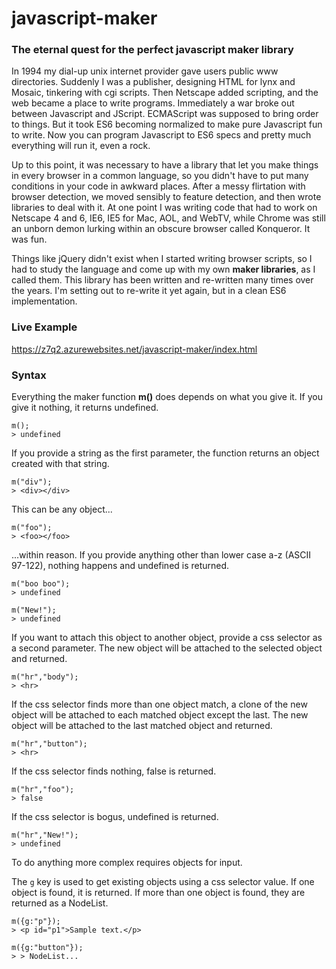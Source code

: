# javascript-maker

### The eternal quest for the perfect javascript maker library

In 1994 my dial-up unix internet provider gave users public www directories. 
Suddenly I was a publisher, designing HTML for lynx and Mosaic, tinkering with cgi scripts.
Then Netscape added scripting, and the web became a place to write programs.
Immediately a war broke out between Javascript and JScript.
ECMAScript was supposed to bring order to things.
But it took ES6 becoming normalized to make pure Javascript fun to write.
Now you can program Javascript to ES6 specs and pretty much everything will run it, even a rock.

Up to this point, it was necessary to have a library that let you make things in every browser in a common language,
so you didn't have to put many conditions in your code in awkward places.
After a messy flirtation with browser detection, we moved sensibly to feature detection, and then wrote libraries to deal with it.
At one point I was writing code that had to work on Netscape 4 and 6, IE6, IE5 for Mac, AOL, and WebTV, while Chrome was still an unborn demon lurking within an obscure browser called Konqueror. It was fun.

Things like jQuery didn't exist when I started writing browser scripts, 
so I had to study the language and come up with my own **maker libraries**, as I called them.
This library has been written and re-written many times over the years. 
I'm setting out to re-write it yet again, but in a clean ES6 implementation.

### Live Example

<a href="https://z7q2.azurewebsites.net/javascript-maker/index.html">https://z7q2.azurewebsites.net/javascript-maker/index.html</a>

### Syntax

Everything the maker function **m()** does depends on what you give it. If you give it nothing, it returns undefined.
```
m();
> undefined
```

If you provide a string as the first parameter, the function returns an object created with that string.
```
m("div");
> <div></div>
```

This can be any object...
```
m("foo");
> <foo></foo>
```

...within reason. If you provide anything other than lower case a-z (ASCII 97-122), nothing happens and undefined is returned.
```
m("boo boo");
> undefined

m("New!");
> undefined
```

If you want to attach this object to another object, provide a css selector as a second parameter. The new object will be attached to the selected object and returned.
```
m("hr","body");
> <hr>
```

If the css selector finds more than one object match, a clone of the new object will be attached to each matched object except the last. The new object will be attached to the last matched object and returned.
```
m("hr","button");
> <hr>
```

If the css selector finds nothing, false is returned.
```
m("hr","foo");
> false
```

If the css selector is bogus, undefined is returned.
```
m("hr","New!");
> undefined
```

To do anything more complex requires objects for input.

The `g` key is used to get existing objects using a css selector value. If one object is found, it is returned. If more than one object is found, they are returned as a NodeList.
```
m({g:"p"});
> <p id="p1">Sample text.</p>

m({g:"button"});
> > NodeList...
```
